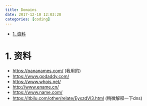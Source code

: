 ```yaml
---
title: Domains
date: 2017-12-10 12:03:28
categories: [coding]
---
```


<!-- TOC -->

- [1. 资料](#1-资料)

<!-- /TOC -->

<a id="markdown-1-资料" name="1-资料"></a>
# 1. 资料

* https://pananames.com/ (我用的)
* https://www.godaddy.com/
* https://www.whois.net/
* http://www.ename.cn/
* https://www.name.com/
* https://itbilu.com/other/relate/EyxzdVl3.html (稍微解释一下dns)
